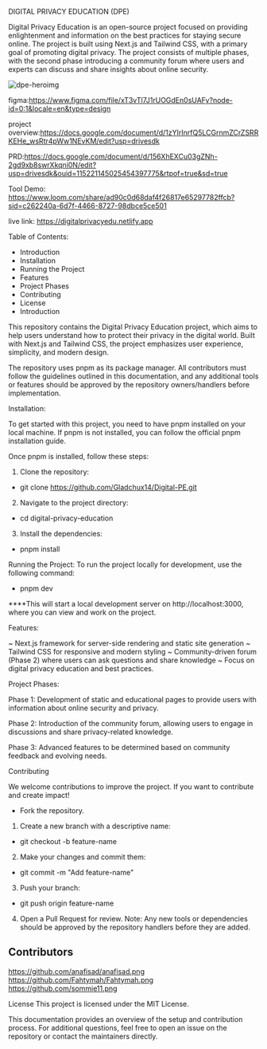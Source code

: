 DIGITAL PRIVACY EDUCATION (DPE)

Digital Privacy Education is an open-source project focused on providing enlightenment and information on the best practices for staying secure online. The project is built using Next.js and Tailwind CSS, with a primary goal of promoting digital privacy. The project consists of multiple phases, with the second phase introducing a community forum where users and experts can discuss and share insights about online security.


![dpe-heroimg](https://github.com/user-attachments/assets/37068bdc-86c2-4ce8-b63c-1ac6b4ed52a8)



figma:https://www.figma.com/file/xT3vTl7J1rUOGdEn0sUAFy?node-id=0:1&locale=en&type=design

project overview:https://docs.google.com/document/d/1zYIrInrfQ5LCGrnmZCrZSRRKEHe_wsRtr4pWw1NEvKM/edit?usp=drivesdk

PRD:https://docs.google.com/document/d/156XhEXCu03gZNh-2gd9xb8swrXkqni0N/edit?usp=drivesdk&ouid=115221145025454397775&rtpof=true&sd=true

Tool Demo: https://www.loom.com/share/ad90c0d68daf4f26817e65297782ffcb?sid=c262240a-6d7f-4466-8727-98dbce5ce501

live link: https://digitalprivacyedu.netlify.app



Table of Contents:
- Introduction
- Installation
- Running the Project
- Features
- Project Phases
- Contributing
- License
- Introduction

This repository contains the Digital Privacy Education project, which aims to help users understand how to protect their privacy in the digital world. Built with Next.js and Tailwind CSS, the project emphasizes user experience, simplicity, and modern design.

The repository uses pnpm as its package manager. All contributors must follow the guidelines outlined in this documentation, and any additional tools or features should be approved by the repository owners/handlers before implementation.

Installation:

To get started with this project, you need to have pnpm installed on your local machine. If pnpm is not installed, you can follow the official pnpm installation guide.

Once pnpm is installed, follow these steps:

1) Clone the repository:
- git clone https://github.com/Gladchux14/Digital-PE.git

2) Navigate to the project directory:
- cd digital-privacy-education

3) Install the dependencies:
- pnpm install

Running the Project:
To run the project locally for development, use the following command:
- pnpm dev

****This will start a local development server on http://localhost:3000, where you can view and work on the project.

Features:

~ Next.js framework for server-side rendering and static site generation
~ Tailwind CSS for responsive and modern styling
~ Community-driven forum (Phase 2) where users can ask questions and share knowledge
~ Focus on digital privacy education and best practices.

Project Phases:

Phase 1: Development of static and educational pages to provide users with information about online security and privacy.

Phase 2: Introduction of the community forum, allowing users to engage in discussions and share privacy-related knowledge.

Phase 3: Advanced features to be determined based on community feedback and evolving needs.

Contributing

We welcome contributions to improve the project. If you want to contribute and create impact!

- Fork the repository.

1) Create a new branch with a descriptive name:
- git checkout -b feature-name

2) Make your changes and commit them:
- git commit -m "Add feature-name"

3) Push your branch:
- git push origin feature-name

4) Open a Pull Request for review.
Note: Any new tools or dependencies should be approved by the repository handlers before they are added.

## Contributors

https://github.com/anafisad/anafisad.png
https://github.com/Fahtymah/Fahtymah.png
https://github.com/sommie11.png

License
This project is licensed under the MIT License.

This documentation provides an overview of the setup and contribution process. For additional questions, feel free to open an issue on the repository or contact the maintainers directly.

